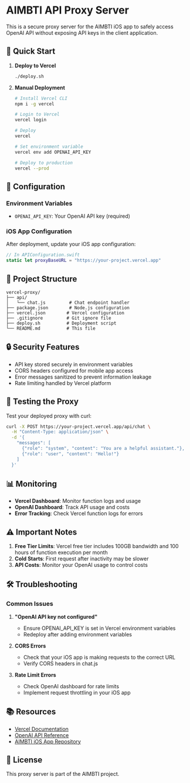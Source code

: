 # AIMBTI API Proxy Server

This is a secure proxy server for the AIMBTI iOS app to safely access OpenAI API without exposing API keys in the client application.

## 🚀 Quick Start

1. **Deploy to Vercel**
   ```bash
   ./deploy.sh
   ```

2. **Manual Deployment**
   ```bash
   # Install Vercel CLI
   npm i -g vercel
   
   # Login to Vercel
   vercel login
   
   # Deploy
   vercel
   
   # Set environment variable
   vercel env add OPENAI_API_KEY
   
   # Deploy to production
   vercel --prod
   ```

## 🔧 Configuration

### Environment Variables
- `OPENAI_API_KEY`: Your OpenAI API key (required)

### iOS App Configuration
After deployment, update your iOS app configuration:

```swift
// In APIConfiguration.swift
static let proxyBaseURL = "https://your-project.vercel.app"
```

## 📁 Project Structure

```
vercel-proxy/
├── api/
│   └── chat.js         # Chat endpoint handler
├── package.json        # Node.js configuration
├── vercel.json        # Vercel configuration
├── .gitignore         # Git ignore file
├── deploy.sh          # Deployment script
└── README.md          # This file
```

## 🔒 Security Features

- API key stored securely in environment variables
- CORS headers configured for mobile app access
- Error messages sanitized to prevent information leakage
- Rate limiting handled by Vercel platform

## 🧪 Testing the Proxy

Test your deployed proxy with curl:

```bash
curl -X POST https://your-project.vercel.app/api/chat \
  -H "Content-Type: application/json" \
  -d '{
    "messages": [
      {"role": "system", "content": "You are a helpful assistant."},
      {"role": "user", "content": "Hello!"}
    ]
  }'
```

## 📊 Monitoring

- **Vercel Dashboard**: Monitor function logs and usage
- **OpenAI Dashboard**: Track API usage and costs
- **Error Tracking**: Check Vercel function logs for errors

## ⚠️ Important Notes

1. **Free Tier Limits**: Vercel free tier includes 100GB bandwidth and 100 hours of function execution per month
2. **Cold Starts**: First request after inactivity may be slower
3. **API Costs**: Monitor your OpenAI usage to control costs

## 🛠 Troubleshooting

### Common Issues

1. **"OpenAI API key not configured"**
   - Ensure OPENAI_API_KEY is set in Vercel environment variables
   - Redeploy after adding environment variables

2. **CORS Errors**
   - Check that your iOS app is making requests to the correct URL
   - Verify CORS headers in chat.js

3. **Rate Limit Errors**
   - Check OpenAI dashboard for rate limits
   - Implement request throttling in your iOS app

## 📚 Resources

- [Vercel Documentation](https://vercel.com/docs)
- [OpenAI API Reference](https://platform.openai.com/docs)
- [AIMBTI iOS App Repository](../AIMBTI)

## 📝 License

This proxy server is part of the AIMBTI project.
